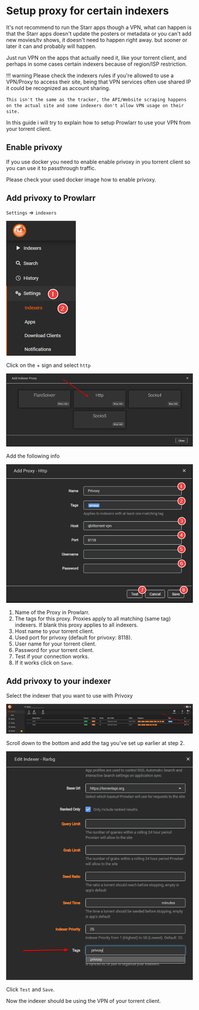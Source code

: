 # Setup proxy for certain indexers

It's not recommend to run the Starr apps though a VPN,  what can happen is that the Starr apps doesn't update the posters or metadata or you can't add new movies/tv shows, it doesn't need to happen right away. but sooner or later it can and probably will happen.

Just run VPN on the apps that actually need it, like your torrent client, and perhaps in some cases certain indexers because of region/ISP restriction.

!!! warning
    Please check the indexers rules if you're allowed to use a VPN/Proxy to access their site, being that VPN services often use shared IP it could be recognized as account sharing.

    This isn't the same as the tracker, the API/Website scraping happens on the actual site and some indexers don't allow VPN usage on their site.

In this guide i will try to explain how to setup Prowlarr to use your VPN from your torrent client.

## Enable privoxy

If you use docker you need to enable enable privoxy in you torrent client so you can use it to passthrough traffic.

Please check your used docker image how to enable privoxy.

## Add privoxy to Prowlarr

`Settings` => `indexers`

![Settings => images](images/settings-indexers.png)

Click on the + sign and select `http`

![!Add Indexers](images/add-indexer-proxy-http.png)

Add the following info

![!Add Proxy http](images/add-proxy-http.png)

1. Name of the Proxy in Prowlarr.
1. The tags for this proxy. Proxies apply to all matching (same tag) indexers. If blank this proxy applies to all indexers.
1. Host name to your torrent client.
1. Used port for privoxy (default for privoxy: 8118).
1. User name for your torrent client.
1. Password for your torrent client.
1. Test if your connection works.
1. If it works click on `Save`.

## Add privoxy to your indexer

Select the indexer that you want to use with Privoxy

![!Select Indexer](images/select-indexer.png)

Scroll down to the bottom and add the tag you've set up earlier at step 2.

![!Add tag to indexer](images/add-tag-to-indexer-privoxy.png)

Click `Test` and `Save`.

Now the indexer should be using the VPN of your torrent client.
